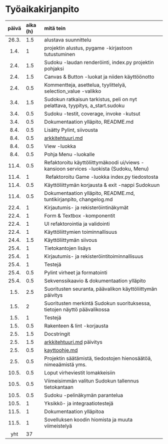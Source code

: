 # Työaikakirjanpito

| päivä | aika (h) | mitä tein                                                                             |
| :---: | :------- | :------------------------------------------------------------------------------------ |
| 26.3. | 1.5      | alustava suunnittelu                                                                  |
| 1.4.  | 1        | projektin alustus, pygame -kirjastoon tutustuminen                                    |
| 2.4.  | 1.5      | Sudoku -laudan renderöinti, index.py projektin pohjaksi                               |
| 2.4.  | 1.5      | Canvas & Button -luokat ja niiden käyttöönotto                                        |
| 2.4.  | 0.5      | Kommentteja, asettelua, tyylittelyä, selection_value -valikko                         |
| 3.4.  | 1.5      | Sudokun ratkaisun tarkistus, peli on nyt pelattava, tyypitys, a_start.sudoku          |
| 3.4.  | 0.5      | Sudoku -testit, coverage, invoke -kutsut                                              |
| 3.4.  | 0.5      | Dokumentaation ylläpito, README.md                                                    |
| 8.4.  | 0.5      | Lisätty Pylint, siivousta                                                             |
| 8.4.  | 0.5      | [arkkitehtuuri.md](arkkitehtuuri.md)                                                  |
| 8.4.  | 0.5      | View -luokka                                                                          |
| 8.4.  | 0.5      | Pohja Menu -luokalle                                                                  |
| 11.4. | 0.5      | Refaktoroitu käyttöliittymäkoodi ui/views -kansioon services -luokista (Sudoku, Menu) |
| 11.4. | 1        |  Refaktoroitu Game -luokka index.py tiedostosta                                       |
| 11.4. | 0.5      | Käyttöliittymän korjausta & exit -nappi Sudokuun                                      |
| 11.4. | 0.5      | Dokumentaation ylläpito, README.md, tuntikirjanpito, changelog.md                     |
| 22.4. | 1        | Kirjautumis- ja rekisteröintinäkymät                                                  |
| 22.4. | 1        | Form & Textbox -komponentit                                                           |
| 22.4. | 1        | UI refaktorointia ja validointi                                                       |
| 22.4. | 1        | Käyttöliittymien toiminnallisuus                                                      |
| 24.4. | 1.5      | Käyttöliittymän siivous                                                               |
| 25.4. | 1        | Tietokantojen lisäys                                                                  |
| 25.4. | 1        | Kirjautumis- ja rekisteröintitoiminnallisuus                                          |
| 25.4. | 1        | Testejä                                                                               |
| 25.4. | 0.5      | Pylint virheet ja formatointi                                                         |
| 25.4. | 0.5      | Sekvenssikaavio & dokumentaation ylläpito                                             |
| 1.5.  | 2.5      | Suoritusten seuranta, päävalikon käyttöliittymän päivitys                             |
| 1.5.  | 2        | Suoritusten merkintä Sudokun suorituksessa, tietojen näyttö päävalikossa              |
| 1.5.  | 1        | Testejä                                                                               |
| 1.5.  | 0.5      | Rakenteen & lint -korjausta                                                           |
| 2.5.  | 1.5      | Docstringit                                                                           |
| 2.5.  | 1.5      | [arkkitehtuuri.md](arkkitehtuuri.md) päivitys                                         |
| 2.5.  | 0.5      | [kayttoohje.md](kayttoohje.md)                                                        |
| 2.5.  | 0.5      | Projektin säätämistä, tiedostojen hienosäätöä, nimeaämistä yms.                       |
| 10.5. | 0.5      | Loput virheviestit lomakkeisiin                                                       |
| 10.5. | 0.5      | Viimeisimmän valitun Sudokun tallennus tietokantaan                                   |
| 10.5. | 0.5      | Sudoku -pelinäkymän parantelua                                                        |
| 10.5. | 1        | Yksikkö- ja integraatiotestejä                                                        |
| 11.5. | 1        | Dokumentaation ylläpitoa                                                              |
| 11.5. | 1        | Sovelluksen koodin hiomista ja muuta viimeistelyä                                     |
|  yht  | 37       |                                                                                       |
